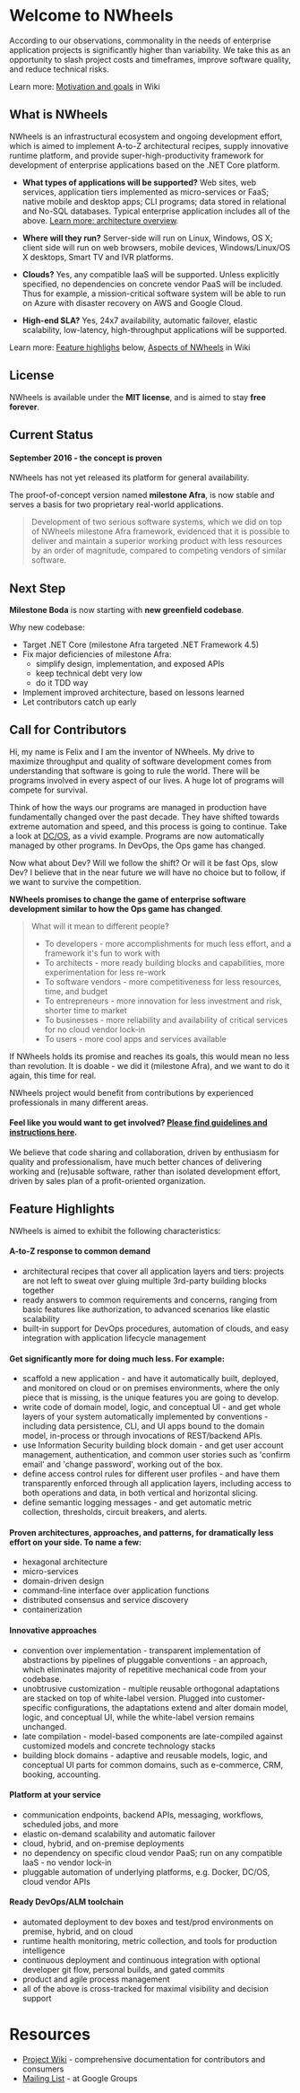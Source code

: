 Welcome to NWheels
=======

According to our observations, commonality in the needs of enterprise application projects is significantly higher than variability. We take this as an opportunity to slash project costs and timeframes, improve software quality, and reduce technical risks. 

Learn more: [Motivation and goals](https://github.com/felix-b/NWheels/wiki/Motivation-and-goals) in Wiki

## What is NWheels

NWheels is an infrastructural ecosystem and ongoing development effort, which is aimed to implement A-to-Z architectural recipes, supply innovative runtime platform, and provide super-high-productivity framework for development of enterprise applications based on the .NET Core platform.

- **What types of applications will be supported?** Web sites, web services, application tiers implemented as micro-services or FaaS; native mobile and desktop apps; CLI programs; data stored in relational and No-SQL databases. Typical enterprise application includes all of the above. [Learn more: architecture overview](https://github.com/felix-b/NWheels/wiki/high-level-architecture).

- **Where will they run?** Server-side will run on Linux, Windows, OS X; client side will run on web browsers, mobile devices, Windows/Linux/OS X desktops, Smart TV and IVR platforms.

- **Clouds?** Yes, any compatible IaaS will be supported. Unless explicitly specified, no dependencies on concrete vendor PaaS will be included. Thus for example, a mission-critical software system will be able to run on Azure with disaster recovery on AWS and Google Cloud.

- **High-end SLA?** Yes, 24x7 availability, automatic failover, elastic scalability, low-latency, high-throughput applications will be supported.

Learn more: [Feature highlighs](#feature-highlights) below, [Aspects of NWheels](https://github.com/felix-b/NWheels/wiki/intro-aspects-of-nwheels) in Wiki 

## License

NWheels is available under the **MIT license**, and is aimed to stay **free forever**.

## Current Status 

#### September 2016 - the concept is proven 

NWheels has not yet released its platform for general availability.

The proof-of-concept version named **milestone Afra**, is now stable and serves a basis for two proprietary real-world applications.

> Development of two serious software systems, which we did on top of  NWheels milestone Afra framework, evidenced that it is possible to deliver and maintain a superior working product with less resources by an order of magnitude, compared to competing vendors of similar software.

## Next Step

**Milestone Boda** is now starting with **new greenfield codebase**. 

Why new codebase:
- Target .NET Core (milestone Afra targeted .NET Framework 4.5)
- Fix major deficiencies of milestone Afra:
  - simplify design, implementation, and exposed APIs
  - keep technical debt very low
  - do it TDD way
- Implement improved architecture, based on lessons learned
- Let contributors catch up early

## Call for Contributors

Hi, my name is Felix and I am the inventor of NWheels. My drive to maximize throughput and quality of software development comes from understanding that software is going to rule the world. There will be programs involved in every aspect of our lives. A huge lot of programs will compete for survival.   

Think of how the ways our programs are managed in production have fundamentally changed over the past decade. They have shifted towards extreme automation and speed, and this process is going to continue. Take a look at [DC/OS](https://dcos.io/), as a vivid example. Programs are now automatically managed by other programs. In DevOps, the Ops game has changed. 

Now what about Dev? Will we follow the shift? Or will it be fast Ops, slow Dev? I believe that in the near future we will have no choice but to follow, if we want to survive the competition.  

**NWheels promises to change the game of enterprise software development similar to how the Ops game has changed**.

> What will it mean to different people? 
>
> - To developers - more accomplishments for much less effort, and a framework it's fun to work with
> - To architects - more ready building blocks and capabilities, more experimentation for less re-work
> - To software vendors - more competitiveness for less resources, time, and budget
> - To entrepreneurs - more innovation for less investment and risk, shorter time to market
> - To businesses - more reliability and availability of critical services for no cloud vendor lock-in
> - To users - more cool apps and services available

If NWheels holds its promise and reaches its goals, this would mean no less than revolution. It is doable - we did it (milestone Afra), and we want to do it again, this time for real.  

NWheels project would benefit from contributions by experienced professionals in many different areas.

#### Feel like you would want to get involved? **[Please find guidelines and instructions here](https://github.com/felix-b/NWheels/wiki/community-contributors-guidelines)**.

We believe that code sharing and collaboration, driven by enthusiasm for quality and professionalism, have much better chances of delivering working and (re)usable software, rather than isolated development effort, driven by sales plan of a profit-oriented organization. 

## Feature Highlights

NWheels is aimed to exhibit the following characteristics:

#### A-to-Z response to common demand

  - architectural recipes that cover all application layers and tiers: projects are not left to sweat over gluing multiple 3rd-party building blocks together
  - ready answers to common requirements and concerns, ranging from basic features like authorization, to advanced scenarios like elastic scalability
  - built-in support for DevOps procedures, automation of clouds, and easy integration with application lifecycle management

#### Get significantly more for doing much less. For example:

  - scaffold a new application - and have it automatically built, deployed, and monitored on cloud or on premises environments, where the only piece that is missing, is the unique features you are going to develop.
  - write code of domain model, logic, and conceptual UI - and get whole layers of your system automatically implemented by conventions - including data persistence, CLI, and UI apps bound to the domain model, in-process or through invocations of REST/backend APIs.
  - use Information Security building block domain - and get user account management, authentication, and common user stories such as  'confirm email' and 'change password', working out of the box.
  - define access control rules for different user profiles - and have them transparently enforced through all application layers, including access to both operations and data, in both vertical and horizontal slicing.
  - define semantic logging messages - and get automatic metric collection, thresholds, circuit breakers, and alerts.

#### Proven architectures, approaches, and patterns, for dramatically less effort on your side. To name a few:

  - hexagonal architecture 
  - micro-services
  - domain-driven design
  - command-line interface over application functions
  - distributed consensus and service discovery
  - containerization

#### Innovative approaches
  - convention over implementation - transparent implementation of abstractions by pipelines of pluggable conventions - an approach, which eliminates majority of repetitive mechanical code from your codebase.
  - unobtrusive customization - multiple reusable orthogonal adaptations are stacked on top of white-label version. Plugged into customer-specific configurations, the adaptations extend and alter domain model, logic, and conceptual UI, while the white-label version remains unchanged. 
  - late compilation - model-based components are late-compiled against customized models and concrete technology stacks
  - building block domains - adaptive and reusable models, logic, and conceptual UI parts for common domains, such as e-commerce, CRM, booking, accounting.

#### Platform at your service
  - communication endpoints, backend APIs, messaging, workflows, scheduled jobs, and more
  - elastic on-demand scalability and automatic failover
  - cloud, hybrid, and on-premise deployments
  - no dependency on specific cloud vendor PaaS; run on any compatible IaaS - no vendor lock-in
  - pluggable automation of underlying platforms, e.g. Docker, DC/OS, cloud vendor APIs

#### Ready DevOps/ALM toolchain
  - automated deployment to dev boxes and test/prod environments on premise, hybrid, and on cloud
  - runtime health monitoring, metric collection, and tools for production intelligence
  - continuous deployment and continuous integration with optional developer git flow, personal builds, and gated commits
  - product and agile process management
  - all of the above is cross-tracked for maximal visibility and decision support

# Resources

- [Project Wiki](https://github.com/felix-b/NWheels/wiki) - comprehensive documentation for contributors and consumers
- [Mailing List](https://groups.google.com/d/forum/nwheels-project) - at Google Groups

